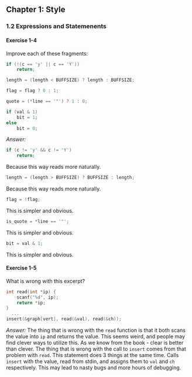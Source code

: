 ## Chapter 1: Style

### 1.2 Expressions and Statemenents

#### Exercise 1-4
Improve each of these fragments:
```c
if (!(c == 'y' || c == 'Y'))
    return;
```
```c
length = (length < BUFFSIZE) ? length : BUFFSIZE;
```
```c
flag = flag ? 0 : 1;
```
```c
quote = (*line == '"') ? 1 : 0;
```
```c
if (val & 1)
    bit = 1;
else
    bit = 0;
```
*Answer:*
```c
if (c != 'y' && c != 'Y')
    return;
```
Because this way reads more naturally.
```c
length = (length > BUFFSIZE) ? BUFFSIZE : length;
```
Because this way reads more naturally.
```c
flag = !flag;
```
This is simpler and obvious.
```c
is_quote = *line == '"';
```
This is simpler and obvious.
```c
bit = val & 1;
```
This is simpler and obvious.

#### Exercise 1-5
What is wrong with this excerpt?
```c
int read(int *ip) {
    scanf("%d", ip);
    return *ip;
}
  ...
insert(&graph[vert], read(&val), read(&ch));
```
*Answer:* The thing that is wrong with the `read` function is that it both scans the value into `ip` and returns the value.
This seems weird, and people may find clever ways to utilize this. As we know from the book - clear is better than clever.
The thing that is wrong with the call to `insert` comes from that problem with `read`. This statement does 3 things at the same time.
Calls `insert` with the value, read from stdin, and assigns them to `val` and `ch` respectively. This may lead to nasty bugs
and more hours of debugging.
